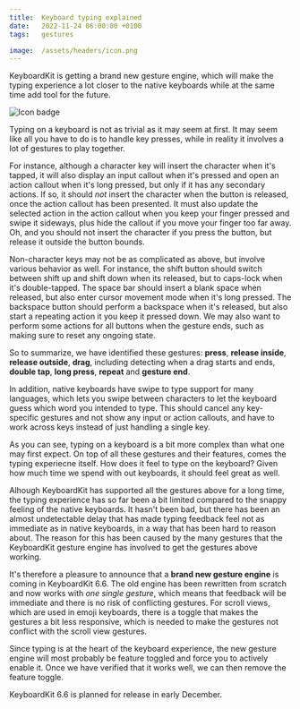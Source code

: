 ```yaml
---
title:  Keyboard typing explained
date:   2022-11-24 06:00:00 +0100
tags:   gestures

image:  /assets/headers/icon.png
---
```


KeyboardKit is getting a brand new gesture engine, which will make the typing experience a lot closer to the native keyboards while at the same time add tool for the future.

![Icon badge]({{page.image}})

Typing on a keyboard is not as trivial as it may seem at first. It may seem like all you have to do is to handle key presses, while in reality it involves a lot of gestures to play together.

For instance, although a character key will insert the character when it's tapped, it will also display an input callout when it's pressed and open an action callout when it's long pressed, but only if it has any secondary actions. If so, it should *not* insert the character when the button is released, once the action callout has been presented. It must also update the selected action in the action callout when you keep your finger pressed and swipe it sideways, plus hide the callout if you move your finger too far away. Oh, and you should not insert the character if you press the button, but release it outside the button bounds.

Non-character keys may not be as complicated as above, but involve various behavior as well. For instance, the shift button should switch between shift up and shift down when its released, but to caps-lock when it's double-tapped. The space bar should insert a blank space when released, but also enter cursor movement mode when it's long pressed. The backspace button should perform a backspace when it's released, but also start a repeating action it you keep it pressed down. We may also want to perform some actions for all buttons when the gesture ends, such as making sure to reset any ongoing state.

So to summarize, we have identified these gestures: **press**, **release inside**, **release outside**, **drag**, including detecting when a drag starts and ends, **double tap**, **long press**, **repeat** and **gesture end**.

In addition, native keyboards have swipe to type support for many languages, which lets you swipe between characters to let the keyboard guess which word you intended to type. This should cancel any key-specific gestures and not show any input or action callouts, and have to work across keys instead of just handling a single key.

As you can see, typing on a keyboard is a bit more complex than what one may first expect. On top of all these gestures and their features, comes the typing experiecne itself. How does it feel to type on the keyboard? Given how much time we spend with out keyboards, it should feel great as well.

Alhough KeyboardKit has supported all the gestures above for a long time, the typing experience has so far been a bit limited compared to the snappy feeling of the native keyboards. It hasn't been bad, but there has been an almost undetectable delay that has made typing feedback feel not as immediate as in native keyboards, in a way that has been hard to reason about. The reason for this has been caused by the many gestures that the KeyboardKit gesture engine has involved to get the gestures above working. 

It's therefore a pleasure to announce that a **brand new gesture engine** is coming in KeyboardKit 6.6. The old engine has been rewritten from scratch and now works with *one single gesture*, which means that feedback will be immediate and there is no risk of conflicting gestures. For scroll views, which are used in emoji keyboards, there is a toggle that makes the gestures a bit less responsive, which is needed to make the gestures not conflict with the scroll view gestures.

Since typing is at the heart of the keyboard experience, the new gesture engine will most probably be feature toggled and force you to actively enable it. Once we have verified that it works well, we can then remove the feature toggle.

KeyboardKit 6.6 is planned for release in early December.